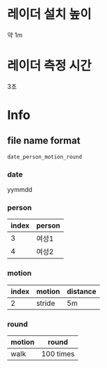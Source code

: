 # 레이더 설치 높이  
약 1m

# 레이더 측정 시간
3초 

# Info
## file name format
```
date_person_motion_round
```
### date
yymmdd  
### person
|index|person|
|---|---|
|3|여성1|
|4|여성2|

### motion
|index|motion|distance|
|---|---|---|
|2|stride|5m|

### round
|motion|round|
|---|---|
|walk|100 times|

